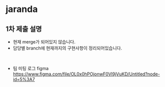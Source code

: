# jaranda

## 1차 제출 설명

- 현재 merge가 되어있지 않습니다.
- 담당별 branch에 현재까지의 구현사항이 정리되어있습니다.
<br>

- 팀 미팅 로그 figma  
  https://www.figma.com/file/OL0x0hPOjonwF0Vl9jVuKD/Untitled?node-id=5%3A7
